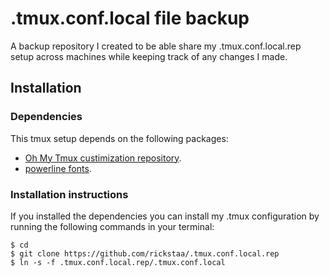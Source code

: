# .tmux.conf.local file backup

A backup repository I created to be able share my .tmux.conf.local.rep setup across machines while keeping track of any changes I made.

## Installation


### Dependencies
This tmux setup depends on the following packages:

- [Oh My Tmux custimization repository](https://github.com/gpakosz/.tmux).
- [powerline fonts](https://github.com/powerline/fonts).

### Installation instructions
If you installed the dependencies you can install my .tmux configuration by running the following commands in your terminal:

```
$ cd
$ git clone https://github.com/rickstaa/.tmux.conf.local.rep
$ ln -s -f .tmux.conf.local.rep/.tmux.conf.local
```
